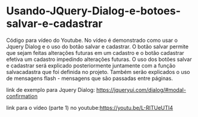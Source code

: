 # Usando-JQuery-Dialog-e-botoes-salvar-e-cadastrar
Código para vídeo do Youtube. No vídeo é demonstrado como usar o Jquery Dialog e o uso do botão salvar e cadastrar. O botão salvar permite que sejam feitas alterações futuras em um cadastro e o botão cadastrar efetiva um cadastro impedindo alterações futuras. O uso dos botões salvar e cadastrar será explicado posteriormente juntamente com a função salvacadastra que foi definida no projeto. Também serão explicados o uso de mensagens flash - mensagens que são passadas entre páginas.

 link de exemplo para Jquery Dialog:  https://jqueryui.com/dialog/#modal-confirmation
 
 link para o vídeo (parte 1) no youtube:https://youtu.be/L-RlTUeUTI4
 

